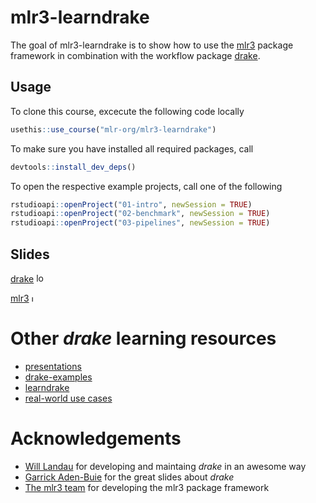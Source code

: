 # mlr3-learndrake

<!-- badges: start -->
<!-- badges: end -->

The goal of mlr3-learndrake is to show how to use the [mlr3](https://github.com/mlr-org/mlr3) package framework in combination with the workflow package [drake](https://github.com/ropensci/drake).

## Usage

To clone this course, excecute the following code locally

```r
usethis::use_course("mlr-org/mlr3-learndrake")
```

To make sure you have installed all required packages, call

```r
devtools::install_dev_deps()
```

To open the respective example projects, call one of the following

```r
rstudioapi::openProject("01-intro", newSession = TRUE)
rstudioapi::openProject("02-benchmark", newSession = TRUE)
rstudioapi::openProject("03-pipelines", newSession = TRUE)
```

## Slides

[drake](https://raw.githack.com/mlr-org/mlr3-learndrake/master/slides/drake/index.html)  <img src="https://docs.ropensci.org/drake/reference/figures/logo.svg" alt="logo" height = "15">

[mlr3](https://raw.githack.com/mlr-org/mlr-outreach/master/2019_whyr_warsaw/slides/whyr2019_mlr3.html) 
<img src="https://raw.githubusercontent.com/mlr-org/mlr/master/man/figures/logo_navbar.png" alt="logo" height="10">

# Other _drake_ learning resources

- [presentations](https://ropenscilabs.github.io/drake-manual/index.html#presentations)
- [drake-examples](https://github.com/wlandau/drake-examples)
- [learndrake](https://github.com/wlandau/learndrake)
- [real-world use cases](https://github.com/ropensci/drake#use-cases)

# Acknowledgements

- [Will Landau](https://github.com/wlandau) for developing and maintaing _drake_ in an awesome way
- [Garrick Aden-Buie](https://github.com/gadenbuie) for the great slides about _drake_
- [The mlr3 team](https://github.com/mlr-org/mlr3) for developing the mlr3 package framework
